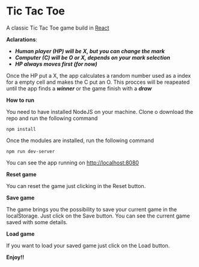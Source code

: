 # Tic Tac Toe

A classic Tic Tac Toe game build in [React](https://reactjs.org/)

**Aclarations**:

- ***Human player (HP) will be X, but you can change the mark***
- ***Computer (C) will be O or X, depends on your mark selection***
- ***HP always moves first (for now)***

Once the HP put a X, the app calculates a random number used as a index for a empty cell and makes the C put an O.
This procces will be reapeated until the app finds a ***winner*** or the game finish with a ***draw***

**How to run**

You need to have installed NodeJS on your machine.
Clone o download the repo and run the following command
```language
npm install
```
Once the modules are installed, run the following command
```language
npm run dev-server
```
You can see the app running on [http://localhost:8080](http://localhost:8080)

**Reset game**

You can reset the game just clicking in the Reset button.

**Save game**

The game brings you the possibility to save your current game in the localStorage. 
Just click on the Save button. You can see the current game saved with some details.

**Load game**

If you want to load your saved game just click on the Load button.

**Enjoy!!**


